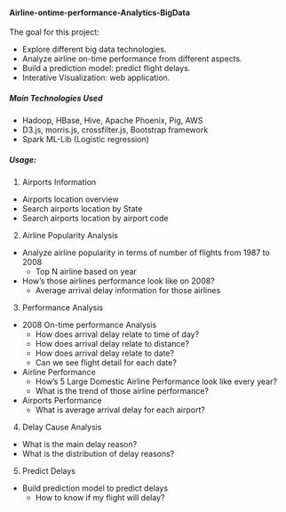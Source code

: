 #### Airline-ontime-performance-Analytics-BigData
The goal for this project:
* Explore different big data technologies.
* Analyze airline on-time performance from different aspects.
* Build a prediction model: predict flight delays.
* Interative Visualization: web application.

##### Main Technologies Used
  * Hadoop, HBase, Hive, Apache Phoenix, Pig, AWS
  * D3.js, morris.js, crossfilter.js, Bootstrap framework 
  * Spark ML-Lib (Logistic regression)

##### Usage:
1. Airports Information
  * Airports location overview
  * Search airports location by State
  * Search airports location by airport code

2. Airline Popularity Analysis
  * Analyze airline popularity in terms of number of flights from 1987 to 2008
    * Top N airline based on year
  * How’s those airlines performance look like on 2008?
    * Average arrival delay information for those airlines

3. Performance Analysis
  * 2008 On-time performance Analysis
    * How does arrival delay relate to time of day?
    * How does arrival delay relate to distance?
    * How does arrival delay relate to date?
    * Can we see flight detail for each date?
  * Airline Performance
    * How’s 5 Large Domestic Airline Performance look like every year?
    * What is the trend of those airline performance?
  * Airports Performance
    * What is average arrival delay for each airport?
    
4. Delay Cause Analysis
  * What is the main delay reason?
  * What is the distribution of delay reasons?

5. Predict Delays
  * Build prediction model to predict delays
    * How to know if my flight will delay?
    

  
